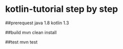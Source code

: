 # kotlin-tutorial step by step 

##prerequest
    java  1.8
    kotlin 1.3

##build
    mvn clean install

##test
    mvn test
